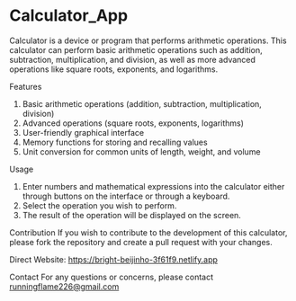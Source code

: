 # Calculator_App
 
Calculator is a device or program that performs arithmetic operations. This calculator can perform basic arithmetic operations such as addition, subtraction, multiplication, and division, as well as more advanced operations like square roots, exponents, and logarithms.

Features

1) Basic arithmetic operations (addition, subtraction, multiplication, division)
2) Advanced operations (square roots, exponents, logarithms)
3) User-friendly graphical interface
4) Memory functions for storing and recalling values
5) Unit conversion for common units of length, weight, and volume

Usage

1) Enter numbers and mathematical expressions into the calculator either through buttons on the interface or through a keyboard.
2) Select the operation you wish to perform.
3) The result of the operation will be displayed on the screen.

Contribution
If you wish to contribute to the development of this calculator, please fork the repository and create a pull request with your changes.

Direct Website: https://bright-beijinho-3f61f9.netlify.app

Contact
For any questions or concerns, please contact runningflame226@gmail.com
